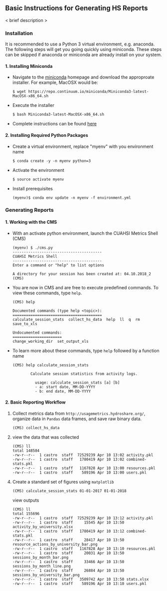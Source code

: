 ## Basic Instructions for Generating HS Reports

< brief description >

### Installation

It is recommended to use a Python 3 virtual environment, e.g. anaconda.  The following steps will get you going quickly using miniconda.  These steps can be skipped if anaconda or miniconda are already install on your system.

#### 1. Installing Miniconda

- Navigate to the [miniconda](https://conda.io/miniconda.html) homepage and download the approproate installer.  For example, MacOSX would be:

    ```
    $ wget https://repo.continuum.io/miniconda/Miniconda3-latest-MacOSX-x86_64.sh
    ```

- Execute the installer

    ```
    $ bash Miniconda3-latest-MacOSX-x86_64.sh 
    ```

- Complete instructions can be found [here](https://conda.io/docs/user-guide/install/index.html)

#### 2. Installing Required Python Packages

- Create a virtual environment, replace "myenv" with you environment name

    ```
    $ conda create -y -n myenv python=3
    ```

- Activate the environment 

    ```
    $ source activate myenv
    ```

- Install prerequisites 
  
    ```
    (myenv)$ conda env update -n myenv -f environment.yml
    ```

### Generating Reports  

#### 1. Working with the CMS

- With an activate python environment, launch the CUAHSI Metrics Shell (CMS)

    ```
    (myenv) $ ./cms.py
    ----------------------------------------
    CUAHSI Metrics Shell
    ----------------------------------------
    Enter a command or "help" to list options

    A directory for your session has been created at: 04.10.2018_2
    (CMS)
    ```

- You are now in CMS and are free to execute predefined commands.  To view these commands, type `help`.

    ```
    (CMS) help

    Documented commands (type help <topic>):
    ========================================
    calculate_session_stats  collect_hs_data  help  ll  q  rm  save_to_xls

    Undocumented commands:
    ======================
    change_working_dir  set_output_xls
    ```

- To learn more about these commands, type `help` followed by a function name

    ```
    (CMS) help calculate_session_stats

            Calculate session statistics from activity logs.

              usage: calculate_session_stats [a] [b]
              - a: start date, MM-DD-YYYY
              - b: end date, MM-DD-YYYY

    ```


#### 2. Basic Reporting Workflow

1. Collect metrics data from `http://usagemetrics.hydroshare.org/`, organize data in `Pandas` data frames, and save raw binary data.

    ```
    (CMS) collect_hs_data
    ```

2. view the data that was collected

    ```
    (CMS) ll
    total 148584
    -rw-r--r--  1 castro  staff  72529239 Apr 10 13:02 activity.pkl
    -rw-r--r--  1 castro  staff   1780419 Apr 10 13:02 combined-stats.pkl
    -rw-r--r--  1 castro  staff   1167828 Apr 10 13:00 resources.pkl
    -rw-r--r--  1 castro  staff    589196 Apr 10 13:00 users.pkl
    ```

<!--
3. To create custom figures, save these data to excel

    < todo >
-->

4. Create a standard set of figures using `matplotlib`

    ```
    (CMS) calculate_session_stats 01-01-2017 01-01-2018
    ```

    view outputs  

    ```
    (CMS) ll
    total 155696
    -rw-r--r--  1 castro  staff  72529239 Apr 10 13:12 activity.pkl
    -rw-r--r--  1 castro  staff     15545 Apr 10 13:50 activity_by_university.xlsx
    -rw-r--r--  1 castro  staff   1780419 Apr 10 13:12 combined-stats.pkl
    -rw-r--r--  1 castro  staff     28417 Apr 10 13:50 resource_actions_by_university_bar.png
    -rw-r--r--  1 castro  staff   1167828 Apr 10 13:10 resources.pkl
    -rw-r--r--  1 castro  staff     20031 Apr 10 13:50 sessions_by_month_bar.png
    -rw-r--r--  1 castro  staff     33466 Apr 10 13:50 sessions_by_month_line.png
    -rw-r--r--  1 castro  staff     26884 Apr 10 13:50 sessions_by_university_bar.png
    -rw-r--r--  1 castro  staff   3509742 Apr 10 13:50 stats.xlsx
    -rw-r--r--  1 castro  staff    589196 Apr 10 13:10 users.pkl
    ```